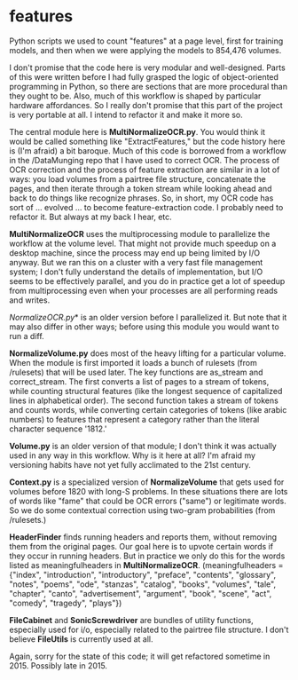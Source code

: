 features
========

Python scripts we used to count "features" at a page level, first for training models, and then when we were applying the models to 854,476 volumes.

I don't promise that the code here is very modular and well-designed. Parts of this were written before I had fully grasped the logic of object-oriented programming in Python, so there are sections that are more procedural than they ought to be. Also, much of this workflow is shaped by particular hardware affordances. So I really don't promise that this part of the project is very portable at all. I intend to refactor it and make it more so.

The central module here is **MultiNormalizeOCR.py**. You would think it would be called something like "ExtractFeatures," but the code history here is (I'm afraid) a bit baroque. Much of this code is borrowed from a workflow in the /DataMunging repo that I have used to correct OCR. The process of OCR correction and the process of feature extraction are similar in a lot of ways: you load volumes from a pairtree file structure, concatenate the pages, and then iterate through a token stream while looking ahead and back to do things like recognize phrases. So, in short, my OCR code has sort of ... evolved ... to become feature-extraction code. I probably need to refactor it. But always at my back I hear, etc.

**MultiNormalizeOCR** uses the multiprocessing module to parallelize the workflow at the volume level. That might not provide much speedup on a desktop machine, since the process may end up being limited by I/O anyway. But we ran this on a cluster with a very fast file management system; I don't fully understand the details of implementation, but I/O seems to be effectively parallel, and you do in practice get a lot of speedup from multiprocessing even when your processes are all performing reads and writes.

*NormalizeOCR.py** is an older version before I parallelized it. But note that it may also differ in other ways; before using this module you would want to run a diff.

**NormalizeVolume.py** does most of the heavy lifting for a particular volume. When the module is first imported it loads a bunch of rulesets (from /rulesets) that will be used later. The key functions are as_stream and correct_stream. The first converts a list of pages to a stream of tokens, while counting structural features (like the longest sequence of capitalized lines in alphabetical order). The second function takes a stream of tokens and counts words, while converting certain categories of tokens (like arabic numbers) to features that represent a category rather than the literal character sequence '1812.'

**Volume.py** is an older version of that module; I don't think it was actually used in any way in this workflow. Why is it here at all? I'm afraid my versioning habits have not yet fully acclimated to the 21st century.

**Context.py** is a specialized version of **NormalizeVolume** that gets used for volumes before 1820 with long-S problems. In these situations there are lots of words like "fame" that could be OCR errors ("same") or legitimate words. So we do some contextual correction using two-gram probabilities (from /rulesets.)

**HeaderFinder** finds running headers and reports them, without removing them from the original pages. Our goal here is to upvote certain words if they occur in running headers. But in practice we only do this for the words listed as meaningfulheaders in **MultiNormalizeOCR**. (meaningfulheaders = {"index", "introduction", "introductory", "preface", "contents", "glossary", "notes", "poems", "ode", "stanzas", "catalog", "books", "volumes", "tale", "chapter", "canto", "advertisement", "argument", "book", "scene", "act", "comedy", "tragedy", "plays"})

**FileCabinet** and **SonicScrewdriver** are bundles of utility functions, especially used for i/o, especially related to the pairtree file structure. I don't believe **FileUtils** is currently used at all.

Again, sorry for the state of this code; it will get refactored sometime in 2015. Possibly late in 2015.
